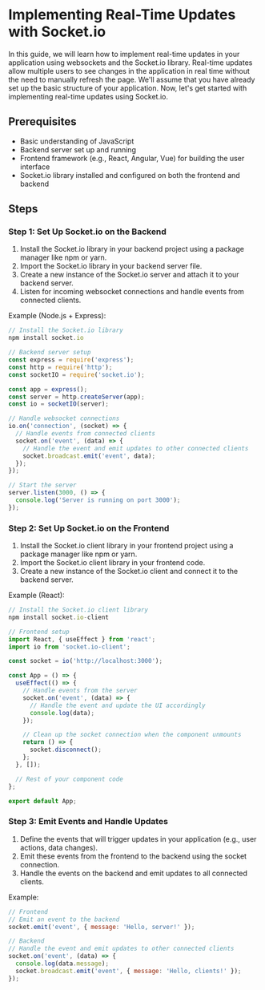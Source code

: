 #  Implementing Real-Time Updates with Socket.io

In this guide, we will learn how to implement real-time updates in your application using websockets and the Socket.io library. Real-time updates allow multiple users to see changes in the application in real time without the need to manually refresh the page. We'll assume that you have already set up the basic structure of your application. Now, let's get started with implementing real-time updates using Socket.io.

## Prerequisites
- Basic understanding of JavaScript
- Backend server set up and running
- Frontend framework (e.g., React, Angular, Vue) for building the user interface
- Socket.io library installed and configured on both the frontend and backend

## Steps

### Step 1: Set Up Socket.io on the Backend
1. Install the Socket.io library in your backend project using a package manager like npm or yarn.
2. Import the Socket.io library in your backend server file.
3. Create a new instance of the Socket.io server and attach it to your backend server.
4. Listen for incoming websocket connections and handle events from connected clients.

Example (Node.js + Express):
```javascript
// Install the Socket.io library
npm install socket.io

// Backend server setup
const express = require('express');
const http = require('http');
const socketIO = require('socket.io');

const app = express();
const server = http.createServer(app);
const io = socketIO(server);

// Handle websocket connections
io.on('connection', (socket) => {
  // Handle events from connected clients
  socket.on('event', (data) => {
    // Handle the event and emit updates to other connected clients
    socket.broadcast.emit('event', data);
  });
});

// Start the server
server.listen(3000, () => {
  console.log('Server is running on port 3000');
});
```

### Step 2: Set Up Socket.io on the Frontend
1. Install the Socket.io client library in your frontend project using a package manager like npm or yarn.
2. Import the Socket.io client library in your frontend code.
3. Create a new instance of the Socket.io client and connect it to the backend server.

Example (React):
```javascript
// Install the Socket.io client library
npm install socket.io-client

// Frontend setup
import React, { useEffect } from 'react';
import io from 'socket.io-client';

const socket = io('http://localhost:3000');

const App = () => {
  useEffect(() => {
    // Handle events from the server
    socket.on('event', (data) => {
      // Handle the event and update the UI accordingly
      console.log(data);
    });

    // Clean up the socket connection when the component unmounts
    return () => {
      socket.disconnect();
    };
  }, []);

  // Rest of your component code
};

export default App;
```

### Step 3: Emit Events and Handle Updates
1. Define the events that will trigger updates in your application (e.g., user actions, data changes).
2. Emit these events from the frontend to the backend using the socket connection.
3. Handle the events on the backend and emit updates to all connected clients.

Example:
```javascript
// Frontend
// Emit an event to the backend
socket.emit('event', { message: 'Hello, server!' });

// Backend
// Handle the event and emit updates to other connected clients
socket.on('event', (data) => {
  console.log(data.message);
  socket.broadcast.emit('event', { message: 'Hello, clients!' });
});
```

